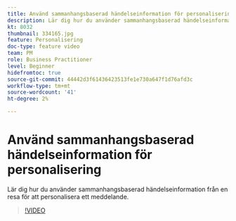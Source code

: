 ```yaml
---
title: Använd sammanhangsbaserad händelseinformation för personalisering
description: Lär dig hur du använder sammanhangsbaserad händelseinformation från en resa för att personalisera ett meddelande.
kt: 8032
thumbnail: 334165.jpg
feature: Personalisering
doc-type: feature video
team: PM
role: Business Practitioner
level: Beginner
hidefromtoc: true
source-git-commit: 44442d3f61436423513fe1e730a647f1d76afd3c
workflow-type: tm+mt
source-wordcount: '41'
ht-degree: 2%

---
```



# Använd sammanhangsbaserad händelseinformation för personalisering

Lär dig hur du använder sammanhangsbaserad händelseinformation från en resa för att personalisera ett meddelande.

>[!VIDEO](https://video.tv.adobe.com/v/334165?quality=12)

